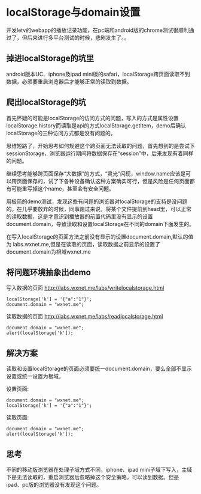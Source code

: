 # localStorage与domain设置

开发letv的webapp的播放记录功能，在pc端和android版的chrome测试很顺利通过了，但后来进行多平台测试的时候，悲剧发生了。。

## 掉进localStorage的坑里
android版本UC、iphone及ipad mini版的safari，localStorage跨页面读取不到数据，必须要重启浏览器后才能够正常的读取到数据。

## 爬出localStorage的坑
首先怀疑的可能是localStorage的访问方式的问题，写入的方式是属性设置localStorage.history而读取是api的方式localStorage.getItem，demo后确认localStorage的三种访问方式都是没有问题的。

思维短路了，开始思考如何规避这个跨页面无法读取的问题，首先想到的是尝试下sessionStorage，浏览器运行期间将数据保存在“session”中，后来发现有着同样的问题。

继续思考能够跨页面保存“大数据”的方式，“灵光”闪现，window.name应该是可以跨页面保存的，试了下各种设备确认这种方案确实可行，但是风险是任何页面都有可能重写掉这个name，甚至会有安全问题。

用极简的demo测试，发现这些有问题的浏览器对localStorage的支持是没问题的。在几乎要放弃的时候，同事跑过来说，将某个文件提前到head里，可以正常的读取数据，这是才意识到播放器的前置代码里没有显示的设置document.domain，导致读取和设置localStorage在不同的domain下面发生的。

在写入localStorage的页面方法之前没有显示的设置document.domain,默认的值为 labs.wxnet.me,但是在读取的页面，读取数据之前显示的设置了document.domain为根域wxnet.me

## 将问题环境抽象出demo
写入数据的页面 http://labs.wxnet.me/labs/writelocalstorage.html
	
	localStorage['k'] = '{"a":"1"}';
	document.domain = "wxnet.me";
	
读取数据的页面 http://labs.wxnet.me/labs/readlocalstorage.html

	document.domain = "wxnet.me";
	alert(localStorage['k']);

## 解决方案
读取和设置localStorage的页面必须要统一document.domain，要么全部不显示设置或统一设置为根域。

设置页面:

	document.domain = "wxnet.me";
	localStorage['k'] = '{"a":"1"}';
	
读取页面:

	document.domain = "wxnet.me";
	alert(localStorage['k']);
	
## 思考
不同的移动版浏览器在处理子域方式不同，iphone、ipad mini子域下写入，主域下是无法读取的，重启浏览器后忽略掉这个安全策略，可以读到数据。但是ipad、pc版的浏览器没有发现这个问题。

	